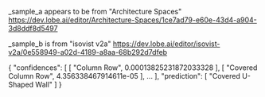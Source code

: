 _sample_a appears to be from "Architecture Spaces"
https://dev.lobe.ai/editor/Architecture-Spaces/1ce7ad79-e60e-43d4-a904-3d8ddf8d5497

_sample_b is from "isovist v2a"
https://dev.lobe.ai/editor/isovist-v2a/0e558949-a02d-4189-a8aa-68b292d7dfeb

{
	"confidences": [
		[
			"Column Row",
			0.00013825231872033328
		],
		[
			"Covered Column Row",
			4.356338467914611e-05
		],
		...
	],
	"prediction": [
		"Covered U-Shaped Wall"
	]
}